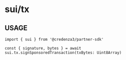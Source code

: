 # sui/tx

## USAGE

```
import { sui } from '@credenza3/partner-sdk'

const { signature, bytes } = await sui.tx.signSponsoredTransaction(txBytes: Uint8Array)
```